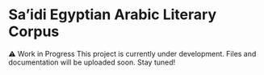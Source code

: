 # Sa’idi Egyptian Arabic Literary Corpus

⚠️ Work in Progress
This project is currently under development. Files and documentation will be uploaded soon. Stay tuned!
